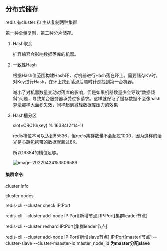 ## 分布式储存

redis 有cluster 和 主从复制两种集群

第一种全量复制，第二种分片储存。

1. Hash取余

   扩容缩容会影响数据落库的机器。

2. 一致性Hash

   根据Hash值范围构建Hash环，对机器进行Hash落在环上。需要储存KV时，对Key进行Hash，在环上找到落点后顺时针走找到第一台机器。

   减小了对机器数量变动对落库的影响，但是如果机器数量少会导致“数据倾斜”问题，导致某台服务器承受过多请求。这样就保证了缓存数据不会像hash算法那样大面积失效，同样起到减轻数据库压力的效果

3. Hash槽分区

   slot=CRC16(key) % 16384(2^14-1)

   redis槽位本可以达到65536，但redis集群数量不会超过1000，因为这样的话光是心跳包携带的数据就超过8K。

   所以16384的槽位足够。

   ![image-20220424153506589](E:\学习笔记\typora\img\image-20220424153506589.png)

#### 集群命令

cluster info

cluster nodes

redis-cli --cluster check IP:Port

redis-cli --cluster add-node IP:Port[新增节点] IP:Port[集群leader节点]

redis-cli --cluster reshard  IP:Port[集群leader节点] 

redis-cli --cluster add-node IP:Port[新增slave节点]  IP:Port[masterl节点] --cluster-slave --cluster-maaster-id master_node_id	**为master分配slave**

